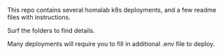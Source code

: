 
This repo contains several homalab k8s deployments,
and a few readme files with instructions.

Surf the folders to find details.

Many deployments will require you to fill in additional .env file to deploy.
